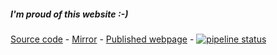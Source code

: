 ##### I'm proud of this website :-)

[Source code](https://git.neko.bar/lucas/website) - [Mirror](https://gitlab.com/L64/L64.gitlab.io) - [Published webpage](https://l64.gitlab.io) - [![pipeline status](https://gitlab.com/L64/L64.gitlab.io/badges/master/pipeline.svg)](https://gitlab.com/L64/L64.gitlab.io/-/commits/master)